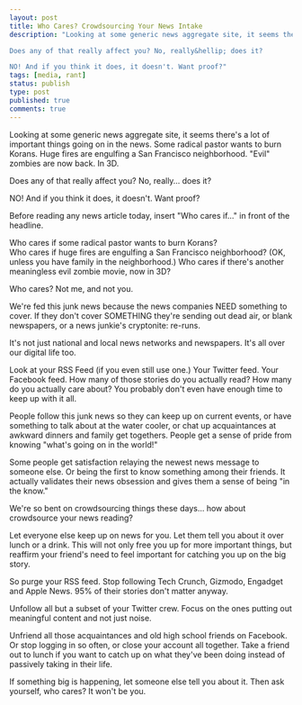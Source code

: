 ```yaml
---
layout: post
title: Who Cares? Crowdsourcing Your News Intake
description: "Looking at some generic news aggregate site, it seems there's a lot of important things going on in the news. Some radical pastor wants to burn Korans. Huge fires are engulfing a San Francisco neighborhood. \"Evil\" zombies are now back. In 3D.

Does any of that really affect you? No, really&hellip; does it?

NO! And if you think it does, it doesn't. Want proof?"
tags: [media, rant]
status: publish
type: post
published: true
comments: true
---
```

Looking at some generic news aggregate site, it seems there's a lot of important things going on in the news. Some radical pastor wants to burn Korans. Huge fires are engulfing a San Francisco neighborhood. "Evil" zombies are now back. In 3D.

Does any of that really affect you? No, really&hellip; does it?

NO! And if you think it does, it doesn't. Want proof?

Before reading any news article today, insert "Who cares if&hellip;" in front of the headline.

Who cares if some radical pastor wants to burn Korans?  
Who cares if huge fires are engulfing a San Francisco neighborhood? (OK, unless you have family in the neighborhood.)
Who cares if there's another meaningless evil zombie movie, now in 3D?

Who cares? Not me, and not you.

We're fed this junk news because the news companies NEED something to cover. If they don't cover SOMETHING they're sending out dead air, or blank newspapers, or a news junkie's cryptonite: re-runs.

It's not just national and local news networks and newspapers. It's all over our digital life too.

Look at your RSS Feed (if you even still use one.) Your Twitter feed. Your Facebook feed. How many of those stories do you actually read? How many do you actually care about? You probably don't even have enough time to keep up with it all.

People follow this junk news so they can keep up on current events, or have something to talk about at the water cooler, or chat up acquaintances at awkward dinners and family get togethers. People get a sense of pride from knowing "what's going on in the world!"

Some people get satisfaction relaying the newest news message to someone else. Or being the first to know something among their friends. It actually validates their news obsession and gives them a sense of being "in the know."

We're so bent on crowdsourcing things these days&hellip; how about crowdsource your news reading?

Let everyone else keep up on news for you. Let them tell you about it over lunch or a drink. This will not only free you up for more important things, but reaffirm your friend's need to feel important for catching you up on the big story.

So purge your RSS feed. Stop following Tech Crunch, Gizmodo, Engadget and Apple News. 95% of their stories don't matter anyway.

Unfollow all but a subset of your Twitter crew. Focus on the ones putting out meaningful content and not just noise.

Unfriend all those acquaintances and old high school friends on Facebook. Or stop logging in so often, or close your account all together. Take a friend out to lunch if you want to catch up on what they've been doing instead of passively taking in their life.

If something big is happening, let someone else tell you about it. Then ask yourself, who cares? It won't be you.
